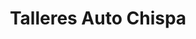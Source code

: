 ---
title: "Talleres Auto Chispa"
url: /talavera-de-la-reina/talleres-auto-chispa/
shop: Autowerkstatt
---
